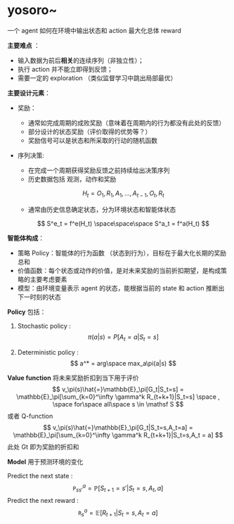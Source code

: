 # yosoro~

一个 agent 如何在环境中输出状态和 action 最大化总体 reward

**主要难点** ：

- 输入数据为前后**相关**的连续序列（非独立性）；
- 执行 action 并不能立即得到反馈；
- 需要一定的 exploration （类似监督学习中跳出局部最优）

**主要设计元素**：

- 奖励：

  - 通常如完成周期的成败奖励（意味着在周期内的行为都没有此处的反馈）
  - 部分设计的状态奖励（评价取得的优势等？）
  - 奖励信号可以是状态和所采取的行动的随机函数

- 序列决策:

  - 在完成一个周期获得奖励反馈之前持续给出决策序列
  - 历史数据包括 观测，动作和奖励

  $$
  H_t = O_1, R_1, A_1, ... , A_{t-1}, O_t, R_t
  $$

  - 通常由历史信息确定状态，分为环境状态和智能体状态

  $$
  S^e_t = f^e(H_t) \space\space\space S^a_t = f^a(H_t)
  $$

**智能体构成**：

- 策略 Policy：智能体的行为函数 （状态到行为），目标在于最大化长期的奖励总和
- 价值函数：每个状态或动作的价值，是对未来奖励的当前折扣期望，是构成策略的主要考虑要素
- 模型：由环境变量表示 agent 的状态，能根据当前的 state 和 action 推断出下一时刻的状态

**Policy** 包括：

1. Stochastic policy : 
   $$
   \pi(a|s) = P[A_t = a|S_t = s]
   $$

2. Deterministic policy :
   $$
   a^* = arg\space max_a\pi(a|s)
   $$

**Value function** 将未来奖励折扣到当下用于评价
$$
v_\pi(s)\hat{=}\mathbb{E}_\pi[G_t|S_t=s] = \mathbb{E}_\pi[\sum_{k=0}^\infty \gamma^k R_{t+k+1}|S_t=s] \space , \space for\space all\space s \in \mathsf S
$$
或者 Q-function
$$
v_\pi(s)\hat{=}\mathbb{E}_\pi[G_t|S_t=s,A_t=a] = \mathbb{E}_\pi[\sum_{k=0}^\infty \gamma^k R_{t+k+1}|S_t=s,A_t = a]
$$
此处 Gt 即为奖励的折扣和

**Model** 用于预测环境的变化

Predict the next state : 
$$
\mathtt P^a_{ss'}=\mathbb P[S_{t+1}=s'|S_t=s,A_t,a]
$$
Predict the next reward :
$$
\mathtt R^a_s = \mathbb E[R_{t+1}|S_t=s,A_t=a]
$$
